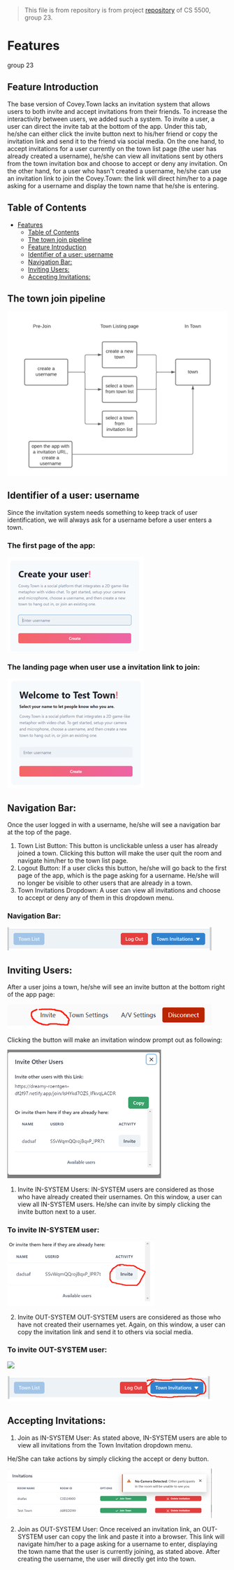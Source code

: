 > This file  is from repository is from project [repository](https://github.com/imbaguanxin/covey.town.project.team23.git) of CS 5500, group 23. 
# Features
group 23

## Feature Introduction

The base version of Covey.Town lacks an invitation system that allows users to both invite and accept invitations from their friends. To increase the interactivity between users, we added such a system. To invite a user, a user can direct the invite tab at the bottom of the app. Under this tab, he/she can either click the invite button next to his/her friend or copy the invitation link and send it to the friend via social media. On the one hand, to accept invitations for a user currently on the town list page (the user has already created a username), he/she can view all invitations sent by others from the town invitation box and choose to accept or deny any invitation. On the other hand, for a user who hasn't created a username, he/she can use an invitation link to join the Covey.Town: the link will direct him/her to a page asking for a username and display the town name that he/she is entering.

##  Table of Contents
  
  
- [Features](#Features )
  - [Table of Contents](#table-of-contents )
  - [The town join pipeline ](#The-town-join-pipeline  )
  - [Feature Introduction](#Feature-Introduction )
  - [Identifier of a user: username](#identifier-of-a-user-username )
  - [Navigation Bar:](#Navigation-Bar)
  - [Inviting Users:](#Inviting-Users )
  - [Accepting Invitations:](#Accepting-Invitations)

## The town join pipeline 
![](docs/pipeline2.png) 

## Identifier of a user: username

Since the invitation system needs something to keep track of user identification, we will always ask for a username before a user enters a town.

### The first page of the app:

![](docs/Picture1.png)

### The landing page when user use a invitation link to join:

![](docs/Picture2.png)

## Navigation Bar:

Once the user logged in with a username, he/she will see a navigation bar at the top of the page.

1.	Town List Button: This button is unclickable unless a user has already joined a town. Clicking this button will make the user quit the room and navigate him/her to the town list page.
2.	Logout Button: If a user clicks this button, he/she will go back to the first page of the app, which is the page asking for a username. He/she will no longer be visible to other users that are already in a town.
3.	Town Invitations Dropdown: A user can view all invitations and choose to accept or deny any of them in this dropdown menu.

### Navigation Bar:
![](docs/Picture3.png)

## Inviting Users:

After a user joins a town, he/she will see an invite button at the bottom right of the app page:

![](docs/Picture4.png)

Clicking the button will make an invitation window prompt out as following:

![](docs/Picture5.png)

1.	Invite IN-SYSTEM Users:
IN-SYSTEM users are considered as those who have already created their usernames. On this window, a user can view all IN-SYSTEM users. He/she can invite by simply clicking the invite button next to a user.

### To invite IN-SYSTEM user:
![](docs/Picture6.png)

2.	Invite OUT-SYSTEM
OUT-SYSTEM users are considered as those who have not created their usernames yet. Again, on this window, a user can copy the invitation link and send it to others via social media.

### To invite OUT-SYSTEM user:
![](assets/Picture7.png)

![](docs/Picture8.png)

## Accepting Invitations:
1.	Join as IN-SYSTEM User:
As stated above, IN-SYSTEM users are able to view all invitations from the Town Invitation dropdown menu.

He/She can take actions by simply clicking the accept or deny button.

![](docs/Picture9.png)

2.	Join as OUT-SYSTEM User:
Once received an invitation link, an OUT-SYSTEM user can copy the link and paste it into a browser. This link will navigate him/her to a page asking for a username to enter, displaying the town name that the user is currently joining, as stated above. After creating the username, the user will directly get into the town.














